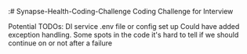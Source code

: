 :# Synapse-Health-Coding-Challenge
Coding Challenge for Interview

Potential TODOs:
DI service
.env file or config set up
Could have added exception handling. Some spots in the code it's hard to tell if we should continue on or not after a failure


